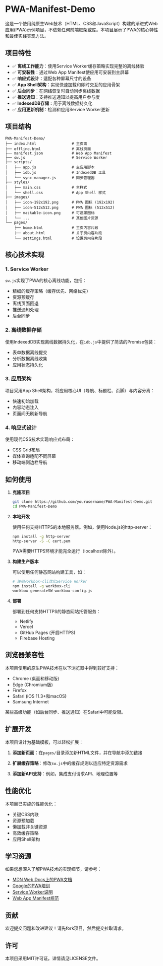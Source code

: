 # PWA-Manifest-Demo

这是一个使用纯原生Web技术（HTML、CSS和JavaScript）构建的渐进式Web应用(PWA)示例项目，不依赖任何前端框架或库。本项目展示了PWA的核心特性和最佳实践实现方法。

## 项目特性

- ✅ **离线工作能力**：使用Service Worker缓存策略实现完整的离线体验
- ✅ **可安装性**：通过Web App Manifest使应用可安装到主屏幕
- ✅ **响应式设计**：适配各种屏幕尺寸的设备
- ✅ **App Shell架构**：实现快速加载和即时交互的应用骨架
- ✅ **后台同步**：在网络恢复时自动同步离线数据
- ✅ **推送通知**：支持推送通知以提高用户参与度
- ✅ **IndexedDB存储**：用于离线数据持久化
- ✅ **应用更新机制**：检测和应用Service Worker更新

## 项目结构

```
PWA-Manifest-Demo/
├── index.html                # 主页面
├── offline.html              # 离线页面
├── manifest.json             # Web App Manifest
├── sw.js                     # Service Worker
├── scripts/
│   ├── app.js                # 主应用脚本
│   ├── idb.js                # IndexedDB 工具
│   └── sync-manager.js       # 同步管理器
├── styles/
│   ├── main.css              # 主样式
│   └── shell.css             # App Shell 样式
├── images/
│   ├── icon-192x192.png      # PWA 图标 (192x192)
│   ├── icon-512x512.png      # PWA 图标 (512x512)
│   ├── maskable-icon.png     # 可遮罩图标
│   └── ...                   # 其他图片资源
└── pages/
    ├── home.html             # 主页内容片段
    ├── about.html            # 关于页内容片段
    └── settings.html         # 设置页内容片段
```

## 核心技术实现

### 1. Service Worker

`sw.js`实现了PWA的核心离线功能，包括：

- 精细的缓存策略（缓存优先、网络优先）
- 资源预缓存
- 离线页面回退
- 推送通知处理
- 后台同步

### 2. 离线数据存储

使用IndexedDB实现离线数据持久化，在`idb.js`中提供了简洁的Promise包装：

- 表单数据离线提交
- 分析数据离线收集
- 应用状态持久化

### 3. 应用架构

项目采用App Shell架构，将应用核心UI（导航、标题栏、页脚）与内容分离：

- 快速初始加载
- 内容动态注入
- 页面间无刷新导航

### 4. 响应式设计

使用现代CSS技术实现响应式布局：

- CSS Grid布局
- 媒体查询适配不同屏幕
- 移动端侧边栏导航

## 如何使用

1. **克隆项目**
   ```bash
   git clone https://github.com/yourusername/PWA-Manifest-Demo.git
   cd PWA-Manifest-Demo
   ```

2. **本地开发**
   
   使用任何支持HTTPS的本地服务器。例如，使用Node.js的http-server：
   ```bash
   npm install -g http-server
   http-server -S -C cert.pem
   ```
   
   PWA需要HTTPS环境才能完全运行（localhost除外）。

3. **构建生产版本**
   
   可以使用任何静态网站构建工具，如：
   ```bash
   # 使用workbox-cli优化Service Worker
   npm install -g workbox-cli
   workbox generateSW workbox-config.js
   ```

4. **部署**
   
   部署到任何支持HTTPS的静态网站托管服务：
   - Netlify
   - Vercel
   - GitHub Pages (开启HTTPS)
   - Firebase Hosting

## 浏览器兼容性

本项目使用的原生PWA技术在以下浏览器中得到较好支持：

- Chrome (桌面和移动版)
- Edge (Chromium版)
- Firefox
- Safari (iOS 11.3+和macOS)
- Samsung Internet

某些高级功能（如后台同步、推送通知）在Safari中可能受限。

## 扩展开发

本项目设计为基础模板，可以轻松扩展：

1. **添加新页面**：在`pages/`目录添加新HTML文件，并在导航中添加链接

2. **扩展缓存策略**：修改`sw.js`中的缓存规则以适应特定资源需求

3. **添加新API支持**：例如，集成支付请求API、地理位置等

## 性能优化

本项目已实施的性能优化：

- 关键CSS内联
- 资源预加载
- 懒加载非关键资源
- 高效缓存策略
- 应用Shell架构

## 学习资源

如果您想深入了解PWA技术的实现细节，请参考：

- [MDN Web Docs上的PWA文档](https://developer.mozilla.org/zh-CN/docs/Web/Progressive_web_apps)
- [Google的PWA培训](https://web.dev/learn/pwa/)
- [Service Worker说明](https://developers.google.com/web/fundamentals/primers/service-workers)
- [Web App Manifest规范](https://w3c.github.io/manifest/)

## 贡献

欢迎提交问题和改进建议！请先fork项目，然后提交拉取请求。

## 许可

本项目采用MIT许可证。详情请见LICENSE文件。